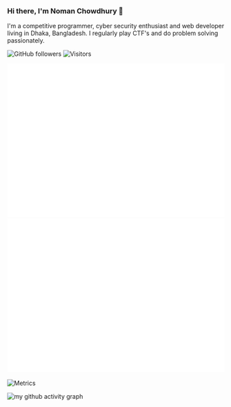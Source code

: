 ### Hi there, I'm Noman Chowdhury 👋

I'm a competitive programmer, cyber security enthusiast and web developer living in Dhaka, Bangladesh. I regularly play CTF's and do problem solving passionately. 

<!--
**n0man-ch0wdhury/n0man-ch0wdhury** is a ✨ _special_ ✨ repository because its `README.md` (this file) appears on your GitHub profile.

Here are some ideas to get you started:

- 🔭 I’m currently working on ...
- 🌱 I’m currently learning ...
- 👯 I’m looking to collaborate on ...
- 🤔 I’m looking for help with ...
- 💬 Ask me about ...
- 📫 How to reach me: ...
- 😄 Pronouns: ...
- ⚡ Fun fact: ...
-->

![GitHub followers](https://img.shields.io/github/followers/n0man-ch0wdhury?label=Follow&style=social)
![Visitors](https://visitor-badge.glitch.me/badge?page_id=n0man-ch0wdhury)

![](https://raw.githubusercontent.com/n0man-ch0wdhury/cf-stats/main/output/light_card.svg#gh-dark-mode-only)
![](https://raw.githubusercontent.com/n0man-ch0wdhury/cf-stats/main/output/light_card.svg)

![Metrics](https://metrics.lecoq.io/n0man-ch0wdhury?template=classic&base.indepth=false&config.timezone=Asia%2FDhaka)

![my github activity graph](https://activity-graph.herokuapp.com/graph?username=n0man-ch0wdhury&bg_color=22272e&color=9BE8A8&line=9BE8A8&point=40C363&area=false&hide_border=true)


